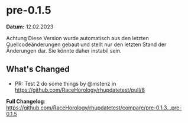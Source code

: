 # pre-0.1.5

**Datum:** 12.02.2023

Achtung Diese Version wurde automatisch aus den letzten Quellcodeänderungen gebaut und stellt nur den letzten Stand der Änderungen dar. Sie könnte daher instabil sein.

## What's Changed
* PR: Test 2 do some things by @mstenz in https://github.com/RaceHorology/rhupdatetest/pull/8


**Full Changelog**: https://github.com/RaceHorology/rhupdatetest/compare/pre-0.1.3...pre-0.1.5